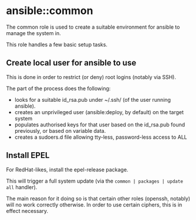 ansible::common
================

The common role is used to create a suitable environment for ansible to manage the system in.

This role handles a few basic setup tasks.

Create local user for ansible to use
-------------------------------------

This is done in order to restrict (or deny) root logins (notably via SSH).

The part of the process does the following:

* looks for a suitable id_rsa.pub under ~/.ssh/ (of the user running ansible).
* creates an unprivileged user (ansible:deploy, by default) on the target system
* populates authorised keys for that user based on the id_rsa.pub found previously, or based on variable data.
* creates a sudoers.d file allowing tty-less, password-less access to ALL

Install EPEL
-------------

For RedHat-likes, install the epel-release package.

This will trigger a full system update (via the `common | packages | update all` handler).

The main reason for it doing so is that certain other roles (openssh, notably) will no work correctly otherwise.
In order to use certain ciphers, this is in effect necessary.

